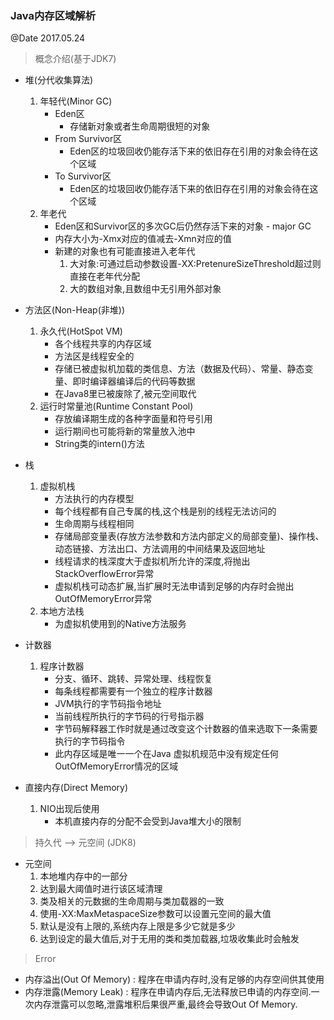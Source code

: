 ### Java内存区域解析
@Date 2017.05.24

> 概念介绍(基于JDK7)

* 堆(分代收集算法)
    1. 年轻代(Minor GC)
        * Eden区
            * 存储新对象或者生命周期很短的对象
        * From Survivor区
            * Eden区的垃圾回收仍能存活下来的依旧存在引用的对象会待在这个区域
        * To Survivor区
            * Eden区的垃圾回收仍能存活下来的依旧存在引用的对象会待在这个区域
    2. 年老代
        * Eden区和Survivor区的多次GC后仍然存活下来的对象 - major GC
        * 内存大小为-Xmx对应的值减去-Xmn对应的值
        * 新建的对象也有可能直接进入老年代
            1. 大对象:可通过启动参数设置-XX:PretenureSizeThreshold超过则直接在老年代分配
            2. 大的数组对象,且数组中无引用外部对象
        
* 方法区(Non-Heap(非堆))
    1. 永久代(HotSpot VM)
        * 各个线程共享的内存区域
        * 方法区是线程安全的
        * 存储已被虚拟机加载的类信息、方法（数据及代码）、常量、静态变量、即时编译器编译后的代码等数据
        * 在Java8里已被废除了,被元空间取代
    2. 运行时常量池(Runtime Constant Pool)
        * 存放编译期生成的各种字面量和符号引用
        * 运行期间也可能将新的常量放入池中
        * String类的intern()方法
        
* 栈
    1. 虚拟机栈
        * 方法执行的内存模型
        * 每个线程都有自己专属的栈,这个栈是别的线程无法访问的
        * 生命周期与线程相同
        * 存储局部变量表(存放方法参数和方法内部定义的局部变量)、操作栈、动态链接、方法出口、方法调用的中间结果及返回地址
        * 线程请求的栈深度大于虚拟机所允许的深度,将抛出StackOverflowError异常
        * 虚拟机栈可动态扩展,当扩展时无法申请到足够的内存时会抛出OutOfMemoryError异常
    2. 本地方法栈
        * 为虚拟机使用到的Native方法服务    
    
* 计数器
    1. 程序计数器
        * 分支、循环、跳转、异常处理、线程恢复
        * 每条线程都需要有一个独立的程序计数器
        * JVM执行的字节码指令地址
        * 当前线程所执行的字节码的行号指示器
        * 字节码解释器工作时就是通过改变这个计数器的值来选取下一条需要执行的字节码指令
        * 此内存区域是唯一一个在Java 虚拟机规范中没有规定任何OutOfMemoryError情况的区域

* 直接内存(Direct Memory)
    1. NIO出现后使用
        * 本机直接内存的分配不会受到Java堆大小的限制

> 持久代 --> 元空间 (JDK8)

* 元空间
    1. 本地堆内存中的一部分
    2. 达到最大阈值时进行该区域清理
    3. 类及相关的元数据的生命周期与类加载器的一致
    4. 使用-XX:MaxMetaspaceSize参数可以设置元空间的最大值
    5. 默认是没有上限的,系统内存上限是多少它就是多少
    6. 达到设定的最大值后,对于无用的类和类加载器,垃圾收集此时会触发
    
> Error
 * 内存溢出(Out Of Memory) : 程序在申请内存时,没有足够的内存空间供其使用
 * 内存泄露(Memory Leak) : 程序在申请内存后,无法释放已申请的内存空间.一次内存泄露可以忽略,泄露堆积后果很严重,最终会导致Out Of Memory.